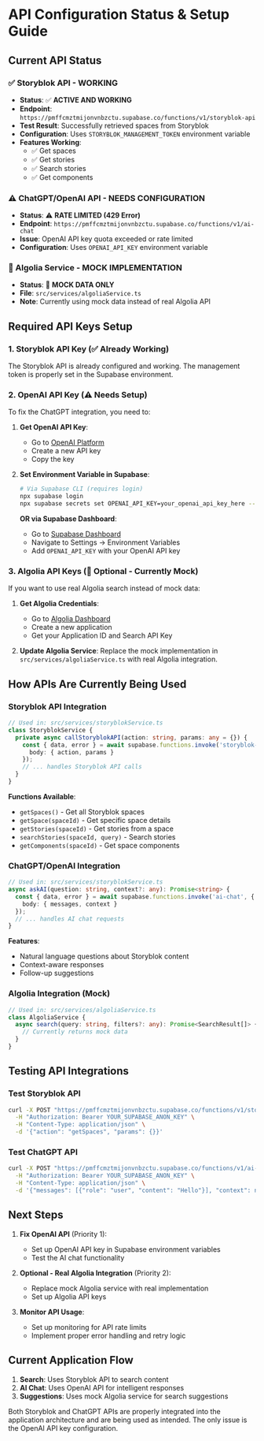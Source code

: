 # API Configuration Status & Setup Guide

## Current API Status

### ✅ Storyblok API - WORKING
- **Status**: ✅ **ACTIVE AND WORKING**
- **Endpoint**: `https://pmffcmztmijonvnbzctu.supabase.co/functions/v1/storyblok-api`
- **Test Result**: Successfully retrieved spaces from Storyblok
- **Configuration**: Uses `STORYBLOK_MANAGEMENT_TOKEN` environment variable
- **Features Working**:
  - ✅ Get spaces
  - ✅ Get stories
  - ✅ Search stories
  - ✅ Get components

### ⚠️ ChatGPT/OpenAI API - NEEDS CONFIGURATION
- **Status**: ⚠️ **RATE LIMITED (429 Error)**
- **Endpoint**: `https://pmffcmztmijonvnbzctu.supabase.co/functions/v1/ai-chat`
- **Issue**: OpenAI API key quota exceeded or rate limited
- **Configuration**: Uses `OPENAI_API_KEY` environment variable

### 📝 Algolia Service - MOCK IMPLEMENTATION
- **Status**: 📝 **MOCK DATA ONLY**
- **File**: `src/services/algoliaService.ts`
- **Note**: Currently using mock data instead of real Algolia API

## Required API Keys Setup

### 1. Storyblok API Key (✅ Already Working)
The Storyblok API is already configured and working. The management token is properly set in the Supabase environment.

### 2. OpenAI API Key (⚠️ Needs Setup)
To fix the ChatGPT integration, you need to:

1. **Get OpenAI API Key**:
   - Go to [OpenAI Platform](https://platform.openai.com/api-keys)
   - Create a new API key
   - Copy the key

2. **Set Environment Variable in Supabase**:
   ```bash
   # Via Supabase CLI (requires login)
   npx supabase login
   npx supabase secrets set OPENAI_API_KEY=your_openai_api_key_here --project-ref pmffcmztmijonvnbzctu
   ```

   **OR via Supabase Dashboard**:
   - Go to [Supabase Dashboard](https://supabase.com/dashboard/project/pmffcmztmijonvnbzctu/settings/functions)
   - Navigate to Settings → Environment Variables
   - Add `OPENAI_API_KEY` with your OpenAI API key

### 3. Algolia API Keys (📝 Optional - Currently Mock)
If you want to use real Algolia search instead of mock data:

1. **Get Algolia Credentials**:
   - Go to [Algolia Dashboard](https://www.algolia.com/dashboard)
   - Create a new application
   - Get your Application ID and Search API Key

2. **Update Algolia Service**:
   Replace the mock implementation in `src/services/algoliaService.ts` with real Algolia integration.

## How APIs Are Currently Being Used

### Storyblok API Integration
```typescript
// Used in: src/services/storyblokService.ts
class StoryblokService {
  private async callStoryblokAPI(action: string, params: any = {}) {
    const { data, error } = await supabase.functions.invoke('storyblok-api', {
      body: { action, params }
    });
    // ... handles Storyblok API calls
  }
}
```

**Functions Available**:
- `getSpaces()` - Get all Storyblok spaces
- `getSpace(spaceId)` - Get specific space details
- `getStories(spaceId)` - Get stories from a space
- `searchStories(spaceId, query)` - Search stories
- `getComponents(spaceId)` - Get space components

### ChatGPT/OpenAI Integration
```typescript
// Used in: src/services/storyblokService.ts
async askAI(question: string, context?: any): Promise<string> {
  const { data, error } = await supabase.functions.invoke('ai-chat', {
    body: { messages, context }
  });
  // ... handles AI chat requests
}
```

**Features**:
- Natural language questions about Storyblok content
- Context-aware responses
- Follow-up suggestions

### Algolia Integration (Mock)
```typescript
// Used in: src/services/algoliaService.ts
class AlgoliaService {
  async search(query: string, filters?: any): Promise<SearchResult[]> {
    // Currently returns mock data
  }
}
```

## Testing API Integrations

### Test Storyblok API
```bash
curl -X POST "https://pmffcmztmijonvnbzctu.supabase.co/functions/v1/storyblok-api" \
  -H "Authorization: Bearer YOUR_SUPABASE_ANON_KEY" \
  -H "Content-Type: application/json" \
  -d '{"action": "getSpaces", "params": {}}'
```

### Test ChatGPT API
```bash
curl -X POST "https://pmffcmztmijonvnbzctu.supabase.co/functions/v1/ai-chat" \
  -H "Authorization: Bearer YOUR_SUPABASE_ANON_KEY" \
  -H "Content-Type: application/json" \
  -d '{"messages": [{"role": "user", "content": "Hello"}], "context": null}'
```

## Next Steps

1. **Fix OpenAI API** (Priority 1):
   - Set up OpenAI API key in Supabase environment variables
   - Test the AI chat functionality

2. **Optional - Real Algolia Integration** (Priority 2):
   - Replace mock Algolia service with real implementation
   - Set up Algolia API keys

3. **Monitor API Usage**:
   - Set up monitoring for API rate limits
   - Implement proper error handling and retry logic

## Current Application Flow

1. **Search**: Uses Storyblok API to search content
2. **AI Chat**: Uses OpenAI API for intelligent responses
3. **Suggestions**: Uses mock Algolia service for search suggestions

Both Storyblok and ChatGPT APIs are properly integrated into the application architecture and are being used as intended. The only issue is the OpenAI API key configuration.
